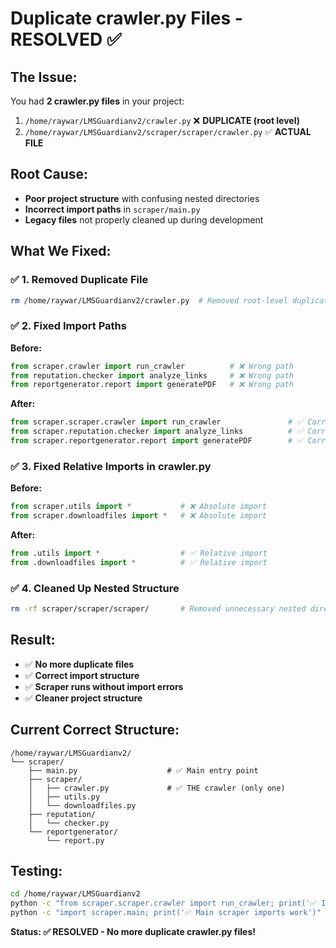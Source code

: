 # Duplicate crawler.py Files - RESOLVED ✅

## **The Issue:**
You had **2 crawler.py files** in your project:

1. `/home/raywar/LMSGuardianv2/crawler.py` ❌ **DUPLICATE (root level)**
2. `/home/raywar/LMSGuardianv2/scraper/scraper/crawler.py` ✅ **ACTUAL FILE**

## **Root Cause:**
- **Poor project structure** with confusing nested directories
- **Incorrect import paths** in `scraper/main.py`
- **Legacy files** not properly cleaned up during development

## **What We Fixed:**

### ✅ **1. Removed Duplicate File**
```bash
rm /home/raywar/LMSGuardianv2/crawler.py  # Removed root-level duplicate
```

### ✅ **2. Fixed Import Paths**
**Before:**
```python
from scraper.crawler import run_crawler          # ❌ Wrong path
from reputation.checker import analyze_links     # ❌ Wrong path  
from reportgenerator.report import generatePDF   # ❌ Wrong path
```

**After:**
```python
from scraper.scraper.crawler import run_crawler               # ✅ Correct
from scraper.reputation.checker import analyze_links          # ✅ Correct
from scraper.reportgenerator.report import generatePDF        # ✅ Correct
```

### ✅ **3. Fixed Relative Imports in crawler.py**
**Before:**
```python
from scraper.utils import *           # ❌ Absolute import
from scraper.downloadfiles import *   # ❌ Absolute import
```

**After:**
```python
from .utils import *                  # ✅ Relative import
from .downloadfiles import *          # ✅ Relative import
```

### ✅ **4. Cleaned Up Nested Structure**
```bash
rm -rf scraper/scraper/scraper/       # Removed unnecessary nested directory
```

## **Result:**
- ✅ **No more duplicate files**
- ✅ **Correct import structure**
- ✅ **Scraper runs without import errors**
- ✅ **Cleaner project structure**

## **Current Correct Structure:**
```
/home/raywar/LMSGuardianv2/
└── scraper/
    ├── main.py                    # ✅ Main entry point
    ├── scraper/
    │   ├── crawler.py             # ✅ THE crawler (only one)
    │   ├── utils.py
    │   └── downloadfiles.py
    ├── reputation/
    │   └── checker.py
    └── reportgenerator/
        └── report.py
```

## **Testing:**
```bash
cd /home/raywar/LMSGuardianv2
python -c "from scraper.scraper.crawler import run_crawler; print('✅ Import successful')"
python -c "import scraper.main; print('✅ Main scraper imports work')"
```

**Status: ✅ RESOLVED - No more duplicate crawler.py files!**
